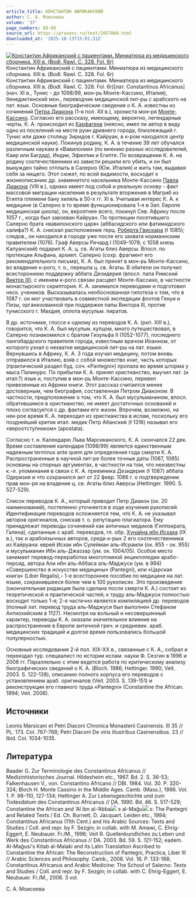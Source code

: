 ```yaml
---
article_title: КОНСТАНТИН АФРИКАНСКИЙ
author: С. А. Моисеева
volume: '37'
page_numbers: 68-69
source_url: https://pravenc.ru/text/2057060.html
downloaded_at: '2025-10-13T15:01:31Z'
---
```


[![Константин Африканский с пациентами. Миниатюра из медицинского сборника. XIII в. (Bodl. Rawl. C. 328. Fol. 6r)](https://pravenc.ru/data/2016/10/29/1233741590/i200.jpg "Кликните для увеличения картинки")](https://pravenc.ru/data/2016/10/29/1233741590/i400.jpg)Константин Африканский с пациентами. Миниатюра из медицинского сборника. XIII в. (Bodl. Rawl. C. 328. Fol. 6r)  
Константин Африканский с пациентами. Миниатюра из медицинского сборника. XIII в. (Bodl. Rawl. C. 328. Fol. 6r)[лат. Constantinus Africanus] (нач. XI в., Тунис - до 1098/99, мон-рь Монте-Кассино, Италия), бенедиктинский мон., переводчик медицинской лит-ры с арабского на лат. язык. Основные биографические сведения о К. А. известны из сочинений [Петра Диакона](<https://pravenc.ru/text/Петра Диакона.html>) (1-я пол. XII в.), хрониста мон-ря [Монте-Кассино](<https://pravenc.ru/text/Монте-Кассино католич  бенедиктинское аббатство.html>). Согласно его рассказу, имеющему, вероятно, легендарные черты, К. А. происходил из [Карфагена](https://pravenc.ru/text/Карфагена.html) (неясно, имел ли автор в виду одно из поселений на месте руин древнего города, близлежащий г. Тунис или даже столицу Зиридов г. Кайруан, в к-ром находился центр медицинской науки). Покинув родину, К. А. в течение 39 лет обучался различным наукам в «Вавилонии» (по мнению разных исследователей, Каир или Багдад), Индии, Эфиопии и Египте. По возвращении К. А. на родину соотечественники из зависти решили его убить, и он был вынужден тайно отплыть в Салерно (Юж. Италия) и жить там, выдавая себя за нищего. Этот сюжет, по всей видимости, восходит к жизнеописанию др. знаменитого насельника Монте-Кассино [Павла Диакона](<https://pravenc.ru/text/Павл Диакон.html>) (VIII в.), однако имеет под собой и реальную основу - факт массовой миграции населения в результате вторжения в Магриб из Египта племени бану хиляль в 50-х гг. XI в. Учитывая интерес К. А. к медицине (в Салерно в то время функционировала 1-я в Зап. Европе медицинская школа), он, вероятнее всего, покинул Сев. Африку после 1057 г., когда был завоеван Кайруан. По протекции посетившего Салерно брата «вавилонского царя» (аббасидского или фатимидского халифа?) К. А. снискал расположение герц. [Роберта Гвискара](<https://pravenc.ru/text/Роберта Гвискара.html>) (Ɨ 1085); следов., он находился в городе уже после его захвата норманнским правителем (1076). Граф Аверсы Ричард I (1049-1078; c 1058 князь Капуанский) подарил К. А. ц. св. Агаты близ Аверсы. Впосл. по протекции Альфана, архиеп. Салерно (сохр. фрагмент его рекомендательного письма), К. А. был принят в мон-рь Монте-Кассино, во владение к-рого, т. о., перешла ц. св. Агаты. В обители он получил всестороннюю поддержку аббата Дезидерия (впосл. папа Римский [Виктор III](<https://pravenc.ru/text/Виктор III.html>)), с именем к-рого связан расцвет Монте-Кассино, в частности монастырского скриптория. К. А. занимался переводами и подготовил неск. учеников. Высказывалась необоснованная гипотеза о том, что в 1087 г. он мог участвовать в совместной экспедиции флотов Генуи и Пизы, организованной при поддержке папы Виктора III, против тунисского г. Махдия, оплота мусульм. пиратов.

В др. источнике, глоссе к одному из переводов К. А. (ркп. XIII в.), говорится, что К. А. был мусульм. купцом, много путешествовал, в Салерно познакомился с братом Гизульфа II (1052-1077), последнего лангобардского правителя города, известным врачом Иоанном, от которого узнал о нехватке медицинской лит-ры на лат. языке. Вернувшись в Африку, К. А. 3 года изучал медицину, потом вновь отправился в Италию, взяв с собой множество книг, часть которых (практический раздел буд. соч. «Pantegni») пропала во время шторма у мыса Палинуро. По прибытии К. А. принял христианство, выучил лат. (и итал.?) язык и, поступив в мон-рь Монте-Кассино, перевел привезенные из Африки книги. Этот рассказ считается менее достоверным, чем биография, составленная Петром Диаконом. В частности, предположение о том, что К. А. был мусульманином, впосл. обратившимся в христианство, не имеет достаточных оснований и плохо согласуется с др. фактами его жизни. Впрочем, возможно, на нек-рое время К. А. переходил из христианства в ислам, поскольку его позднейший критик итал. медик Петр Абанский (Ɨ 1316) называл его «вероотступником» (apostata).

Согласно т. н. Календарю Льва Марсиканского, К. А. скончался 22 дек. Время составления календаря (1098/99) является единственным надежным terminus ante quem для определения года смерти К. А. Распространенные в научной лит-ре более точные даты (1087, 1085) основаны на спорных аргументах, в частности на том, что неизвестны к.-л. упоминания в связи с К. А. преемника Дезидерия (Ɨ 1087) аббата Одеризия и что сохранился акт от 22 февр. 1086 г. о подтверждении прав мон-ря на владение ц. св. Агаты близ Аверсы (Hettinger. 1990. S. 527-529).

Список переводов К. А., который приводит Петр Диакон (ок. 20 наименований), постепенно уточняется в ходе изучения рукописей. Идентификация переводов осложняется тем, что К. А. не указывал авторов оригиналов, снискав т. о. репутацию плагиатора. Ему принадлежат переводы сочинений как античных медиков (Гиппократа, Галена), сделанные с араб. переводов, гл. обр. [Хунайна ибн Исхака](<https://pravenc.ru/text/Хунайн ибн Исхак.html>) (IX в.), так и арабоязычных авторов, среди к-рых 2 его соотечественника из Кайруана: еврей Исхак ибн Сулейман аль-Исраили (ок. 855 - ок. 955) и мусульманин Ибн аль-Джаззар (ум. ок. 1004/05). Особое место занимает перевод-переработка многотомной энциклопедии арабо-персид. автора Али ибн аль-Аббаса аль-Маджуси (ум. в 994) «Совершенство в искусстве медицины» (Pantegni), или «Царская книга» (Liber Regalis),- 1-е всестороннее пособие по медицине на лат. языке, сохранившееся более чем в 100 рукописях. Это произведение (окончательная редакция была сделана после смерти К. А.) состоит из теоретической и практической частей; к труду аль-Маджуси полностью восходит только 1-я; 2-я частично является компиляцией др. переводов (полный лат. перевод труда аль-Маджуси был выполнен Стефаном Антиохийским в 1127). Несмотря на вольный и несовершенный характер, переводы К. А. оказали значительное влияние на распространение в Европе античной греч. и средневек. араб. медицинских традиций и долгое время пользовались большой популярностью.

Основные исследования 2-й пол. XIX-XX в., связанные с К. А., собрал и переиздал тур. специалист по истории ислам. науки Ф. Сезгин в 1996 и 2006 гг. Параллельно с этим ведется работа по критическому анализу биографических сведений о К. А. (Bloch. 1986; Hettinger. 1990; Veit. 2003. S. 122-138), описанию полного корпуса его переводов с установлением араб. оригиналов (Veit. 2003. S. 139-151) и реконструкции его главного труда «Pantegni» (Constantine the African. 1994; Veit. 2006).

## Источники

Leonis Marsicani et Petri Diaconi Chronica Monasterii Casinensis. III 35 // PL. 173. Col. 767-768; Petri Diaconi De viris illustribus Casinensibus. 23 // Ibid. Col. 1034-1035.

## Литература

Baader G. Zur Terminologie des Constantinus Africanus // Medizinhistorisches Journal. Hildesheim etc., 1967. Bd. 2. S. 36-53; Falkenhausen V., von. Constantino Africano // DBI. 1984. Vol. 30. P. 320-324; Bloch H. Monte Cassino in the Middle Ages. Camb. (Mass.), 1986. Vol. 1. P. 98-110, 127-134; Hettinger A. Zur Lebensgeschichte und zum Todesdatum des Constantinus Africanus // DA. 1990. Bd. 46. S. 517-529; Constantine the African and ‘Al ibn al-‘Abba![](https://pravenc.ru/char/26150/x5cx5c/image.png) s al-Mağu![](https://pravenc.ru/char/26150/x5cx5c/image.png) s: The Pantegni and Related Texts / Ed. Ch. Burnett, D. Jacquart. Leiden etc., 1994; Constantinus Africanus (11th Cent.) and his Arabic Sources: Texts and Studies / Coll. and repr. by F. Sezgin; in collab. with M. Amawi, C. Ehrig-Eggert, E. Neubauer. Fr./M., 1996; Veit R. Quellenkundliches zu Leben und Werk des Constantinus Africanus // DA. 2003. Bd. 59. S. 121-152; eadem. Al-Mağusi's Kitab al-Malaki and its Latin Translation Ascribed to Constantine the African: The Reconstruction of Pantegni, Practica, Liber III // Arabic Sciences and Philosophy. Camb., 2006. Vol. 16. P. 133-168; Constantinus Africanus and Arabic Medicine: The School of Salerno: Texts and Studies / Coll. and repr. by F. Sezgin; in collab. with C. Ehrig-Eggert, E. Neubauer. Fr./M., 2006. 3 vol.

С. А. Моисеева

